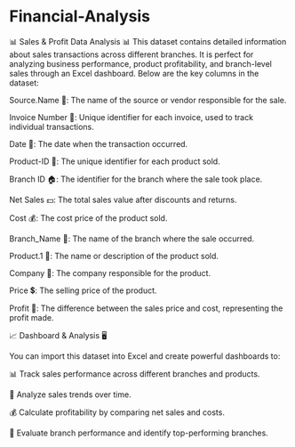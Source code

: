 # Financial-Analysis


📊 Sales & Profit Data Analysis 📊
This dataset contains detailed information about sales transactions across different branches. It is perfect for analyzing business performance, product profitability, and branch-level sales through an Excel dashboard. Below are the key columns in the dataset:

Source.Name 🏢: The name of the source or vendor responsible for the sale.

Invoice Number 🧾: Unique identifier for each invoice, used to track individual transactions.

Date 📅: The date when the transaction occurred.

Product-ID 🔢: The unique identifier for each product sold.

Branch ID 🏠: The identifier for the branch where the sale took place.

Net Sales 💵: The total sales value after discounts and returns.

Cost 💰: The cost price of the product sold.

Branch_Name 🏬: The name of the branch where the sale occurred.

Product.1 🛒: The name or description of the product sold.

Company 🏢: The company responsible for the product.

Price 💲: The selling price of the product.

Profit 💸: The difference between the sales price and cost, representing the profit made.

📈 Dashboard & Analysis 🖥️

You can import this dataset into Excel and create powerful dashboards to:

📊 Track sales performance across different branches and products.

📅 Analyze sales trends over time.

💰 Calculate profitability by comparing net sales and costs.

🏬 Evaluate branch performance and identify top-performing branches.
